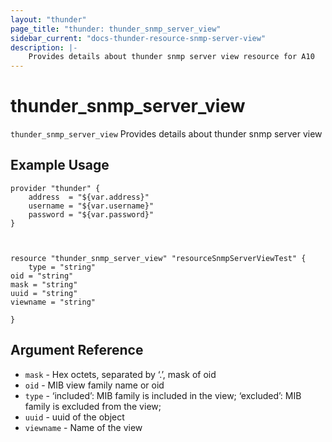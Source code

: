 ```yaml
---
layout: "thunder"
page_title: "thunder: thunder_snmp_server_view"
sidebar_current: "docs-thunder-resource-snmp-server-view"
description: |-
	Provides details about thunder snmp server view resource for A10
---
```


# thunder\_snmp\_server\_view

`thunder_snmp_server_view` Provides details about thunder snmp server view
## Example Usage


```hcl
provider "thunder" {
    address  = "${var.address}"
    username = "${var.username}"  
    password = "${var.password}"
}



resource "thunder_snmp_server_view" "resourceSnmpServerViewTest" {
	type = "string"
oid = "string"
mask = "string"
uuid = "string"
viewname = "string"
 
}

```

## Argument Reference

* `mask` - Hex octets, separated by ‘.’, mask of oid
* `oid` - MIB view family name or oid
* `type` - ‘included’: MIB family is included in the view; ‘excluded’: MIB family is excluded from the view;
* `uuid` - uuid of the object
* `viewname` - Name of the view

